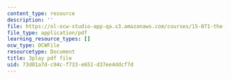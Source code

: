 ```yaml
---
content_type: resource
description: ''
file: https://ol-ocw-studio-app-qa.s3.amazonaws.com/courses/15-071-the-analytics-edge-spring-2017/73d01a7dc94cf733e651d37ee4ddcf7d_xYnq8nVcN4g.pdf
file_type: application/pdf
learning_resource_types: []
ocw_type: OCWFile
resourcetype: Document
title: 3play pdf file
uid: 73d01a7d-c94c-f733-e651-d37ee4ddcf7d
---
```

